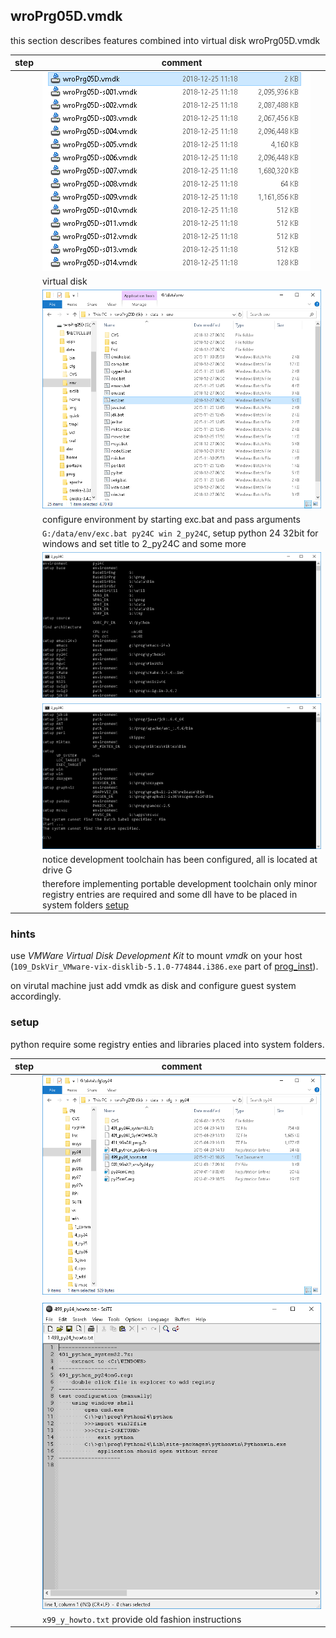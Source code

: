 ## wroPrg05D.vmdk
this section describes features combined into virtual disk 
wroPrg05D.vmdk

|step | comment|
|---: | --- |
|   |![wroPrg05D](./e_scr/wroPrg05D_20190102_00.png)
|   |virtual disk
|   |![wroPrg05D](./e_scr/wroPrg05D_20190102_01.png)
|   |configure environment by starting exc.bat and pass arguments
|   | `G:/data/env/exc.bat py24C win 2_py24C`, setup python 24 32bit for windows and set title to 2_py24C and some more
|   |![wroPrg05D](./e_scr/wroPrg05D_20190102_02.png)
|   |![wroPrg05D](./e_scr/wroPrg05D_20190102_03.png)
|   |notice development toolchain has been configured, all is located at drive G
|   |therefore implementing portable development toolchain only minor registry entries are required and some dll have to be placed in system folders [setup](#setup)

### hints
use *_VMWare Virtual Disk Development Kit_* to mount *_vmdk_* on your
host (`109_DskVir_VMware-vix-disklib-5.1.0-774844.i386.exe` part of 
[prog_inst](./prog_inst.md)).

on virutal machine just add vmdk as disk and configure guest system accordingly.

### setup
python require some registry enties and libraries placed into system folders.

|step | comment|
|---: | --- |
|   |![wroPrg05D](./e_scr/wroPrg05D_cfg_20190102_00.png)
|   |
|   |![wroPrg05D](./e_scr/wroPrg05D_cfg_20190102_01.png)
|   |`x99_y_howto.txt` provide old fashion instructions
